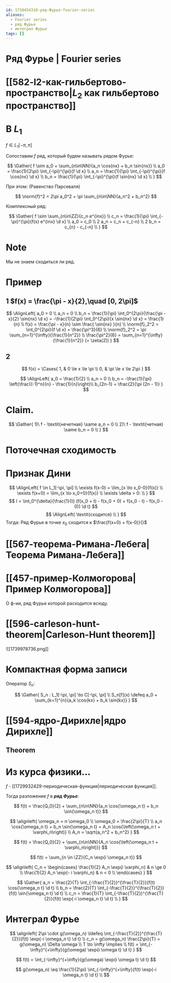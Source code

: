 ```yaml
---
id: 1730454310-ряд-Фурье-fourier-series
aliases:
  - Fourier series
  - ряд Фурье
  - интеграл Фурье
tags: []
---
```


# Ряд Фурье | Fourier series

# [[582-l2-как-гильбертово-пространство|$L_2$ как гильбертово пространство]]

# В $L_1$

$f \in L_1[-\pi, \pi]$

Сопоставим $f$ ряд, который будем называть рядом Фурье:

$$
\Gather{
f \sim a_0 + \sum_{n\in\NN}{a_n \cos{nx} + b_n \sin{nx}} \\
a_0 = \frac{1}{2\pi} \int_{-\pi}^{\pi}{f \d x} \\
a_n = \frac{1}{\pi} \int_{-\pi}^{\pi}{f \cos{nx} \d x} \\
b_n = \frac{1}{\pi} \int_{-\pi}^{\pi}{f \sin{nx} \d x} \\
}
$$

При этом:
(Равенство Парсеваля)

$$
\norm{f}^2 = 2\pi a_0^2 + \pi \sum_{n\in\NN}{a_n^2 + b_n^2}
$$

Комплексный ряд:

$$
\Gather{
f \sim \sum_{n\in\ZZ}{c_n e^{inx}} \\
c_n = \frac{1}{\pi} \int_{-\pi}^{\pi}{f(x) e^{inx} \d x} \\
a_0 = c_0 \\
2 a_n = c_n + c_{-n} \\
2 b_n = c_{n} - c_{-n} \\
}
$$

# Note

Мы не знаем сходиться ли ряд.

# Пример

## 1 $f(x) = \frac{\pi - x}{2},\quad [0, 2\pi]$

$$
\AlignLeft{
a_0 = 0 \\
a_n = 0 \\
b_n = \frac{1}{\pi} \int_0^{2\pi}{\frac{\pi - x}{2} \sin{nx} \d x} =
-\frac{1}{2\pi} \int_0^{2\pi}{x \sin{nx} \d x} =
\frac{1}{n} \\
f(x) = \frac{\pi - x}{n} \sim \frac{ \sin{nx} }{n} \\
\norm{f}_2^2 = \int_0^{2\pi}{f \d x} = \frac{\pi^3}{6} \\
\norm{f}_2^2 = \pi \sum_{n=1}^{\infty}{\frac{1}{n^2}} \\
\frac{\pi^2}{6} = \sum_{n=1}^{\infty}{\frac{1}{n^2}} (= \zeta(2))
}
$$

## 2

$$
f(x) = \Cases{
    1, & 0 \le x \le \pi \\
    0, & \pi \le x \le 2\pi
}
$$

$$
\AlignLeft{
a_0 = \frac{1}{2} \\
a_n = 0 \\
b_n = -\frac{1}{\pi} \left(\frac{(-1)^n}{n} - \frac{1}{n}\right)\\
b_{2n-1} = \frac{2}{\pi (2n - 1)}
}
$$

# Claim.

$$
\Gather{
1)\ f - \textit{нечетная} \same a_n = 0 \\
2)\ f - \textit{четная} \same b_n = 0 \\
}
$$

# Поточечная сходимость
# Признак Дини
$$
\AlignLeft{
f \in L_1[-\pi, \pi] \\
\exists f(x-0) = \lim_{x \to x_0-0}{f(x)} \\
\exists f(x+0) = \lim_{x \to x_0+0}{f(x)} \\
\exists \delta > 0: \\
}
$$
$$
I = \int_0^{\delta}{\frac{1}{t} (f(x_0 + t) - f(x_0 + 0) + f(x_0 - t) - f(x_0 - 0)) \d t}
$$
$$
\AlignLeft{
\textit{сходится} \\
}
$$
Тогда:
Ряд Фурье в точке $x_0$ сходится к $\frac{f(x+0) + f(x-0)}{}$

# [[567-теорема-Римана-Лебега|Теорема Римана-Лебега]]

# [[457-пример-Колмогорова|Пример Колмогорова]]

О ф-ии, ряд Фурье которой расходится всюду.

# [[596-carleson-hunt-theorem|Carleson-Hunt theorem]]

![[1739978736.png]]

# Компактная форма записи

Оператор $S_n$:

$$
\Gather{
S_n : L_1[-\pi, \pi] \to C[-\pi, \pi] \\
S_n[f](x) \defeq a_0 + \sum_{k=1}^{n}{a_k \cos{kx} + b_k \sin{kx}}
}
$$

# [[594-ядро-Дирихле|ядро Дирихле]]

## Theorem

# Из курса физики...

$f$ - [[1729932429-периодическая-функция|периодическая функция]].

Тогда разложение $f$ в **_ряд Фурье_**:

$$
f(t) = \frac{Q_0}{2} + \sum_{n\in\NN}{a_n \cos{\omega_n t} + b_n \sin{\omega_n t}}
$$

$$
\alignleft{
\omega_n = n \omega_0 \\
\omega_0 = \frac{2\pi}{T} \\
a_n \cos{\omega_n t} + b_n \sin{\omega_n t} = A_n \cos{\left(\omega_n t + \varphi_n\right)} \\
A_n = \sqrt{a_n^2 + b_n^2}
}
$$

$$
f(t) = \frac{Q_0}{2} + \sum_{n\in\NN}{A_n \cos{\left(\omega_n t + \varphi_n\right)}}
$$

$$
f(t) = \sum_{n \in \ZZ}{C_n \exp{i \omega_n t}}
$$

$$
\alignleft{
C_n = \begin{cases}
\frac{1}{2} A_n \exp{i \varphi_n} & n \ge 0  \\
\frac{1}{2} A_n \exp{- i \varphi_n} & n < 0  \\
\end{cases}
}
$$

$$
\Gather{
a_n = \frac{2}{T} \int_{-\frac{T}{2}}^{\frac{T}{2}}{f(t) \cos{\omega_n t} \d t} \\
b_n = \frac{2}{T} \int_{-\frac{T}{2}}^{\frac{T}{2}}{f(t) \sin{\omega_n t} \d t} \\
c_n = \frac{1}{T} \int_{-\frac{T}{2}}^{\frac{T}{2}}{f(t) \exp{-i \omega_n t} \d t} \\
}
$$

# Интеграл Фурье

$$
\alignleft{
2\pi \cdot g(\omega_n) \ldefeq \int_{-\frac{T}{2}}^{\frac{T}{2}}{f(t) \exp{-i \omega_n t} \d t} \\
c_n = g(\omega_n) \frac{2\pi}{T} = g(\omega_n) \Delta \omega \\
T \to \infty \implies \\
f(t) = \int_{-\infty}^{+\infty}{g(\omega) \exp{i \omega t} \d t}
}
$$

$$
f(t) = \int_{-\infty}^{+\infty}{g(\omega) \exp{i \omega t} \d t}
$$

$$
g(\omega_n) \eq \frac{1}{2\pi} \int_{-\infty}^{+\infty}{f(t) \exp{-i \omega_n t} \d t} \\
$$
